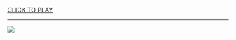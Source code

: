 
<a href="https://premium76.site?title=length_of_average_nfl_game&ref=13M">CLICK TO PLAY</a></h3>
<hr>

<a href="https://premium76.site?title=length_of_average_nfl_game&ref=13M"><img src="https://clearcache.store/games.png"></a>


